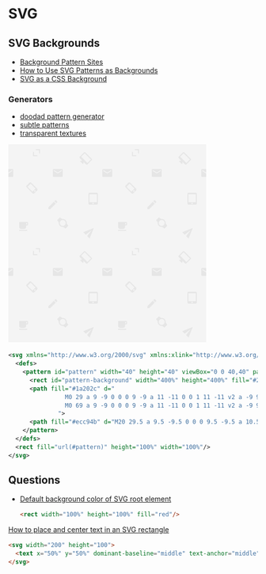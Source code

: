# SVG


## SVG Backgrounds

* [Background Pattern Sites](https://css-tricks.com/a-few-background-patterns-sites/)
* [How to Use SVG Patterns as Backgrounds](https://webdesign.tutsplus.com/tutorials/how-to-use-svg-patterns-as-backgrounds--cms-31507)
* [SVG as a CSS Background](https://stackoverflow.com/q/56309871/1366033)

### Generators

* [doodad pattern generator](https://doodad.dev/pattern-generator/#beautiful-dingbats)
* [subtle patterns](https://www.toptal.com/designers/subtlepatterns/)
* [transparent textures](https://www.transparenttextures.com/)

![svg pattern](/assets/notes/svg/svg-pattern.png)

```xml
<svg xmlns="http://www.w3.org/2000/svg" xmlns:xlink="http://www.w3.org/1999/xlink" width="100%" height="100%">
  <defs>
    <pattern id="pattern" width="40" height="40" viewBox="0 0 40,40" patternUnits="userSpaceOnUse" patternTransform="rotate(135)">
      <rect id="pattern-background" width="400%" height="400%" fill="#2a4365"/>
      <path fill="#1a202c" d="
                M0 29 a 9 -9 0 0 0 9 -9 a 11 -11 0 0 1 11 -11 v2 a -9 9 0 0 0 -9 9 a -11 11 0 0 1 -11 11z
                M0 69 a 9 -9 0 0 0 9 -9 a 11 -11 0 0 1 11 -11 v2 a -9 9 0 0 0 -9 9 a -11 11 0 0 1 -11 11z
              ">
      <path fill="#ecc94b" d="M20 29.5 a 9.5 -9.5 0 0 0 9.5 -9.5 a 10.5 -10.5 0 0 1 10.5 -10.5 v1 a -9.5 9.5 0 0 0 -9.5 9.5 a -10.5 10.5 0 0 1 -10.5 10.5z"/>
    </pattern>
  </defs>
  <rect fill="url(#pattern)" height="100%" width="100%"/>
</svg>
```

## Questions

* [Default background color of SVG root element](https://stackoverflow.com/a/11293812/1366033)

  ```html
  <rect width="100%" height="100%" fill="red"/>
  ```

[How to place and center text in an SVG rectangle](https://stackoverflow.com/q/5546346/1366033)

  ```html
  <svg width="200" height="100">
    <text x="50%" y="50%" dominant-baseline="middle" text-anchor="middle">TEXT</text>
  </svg>
  ```
